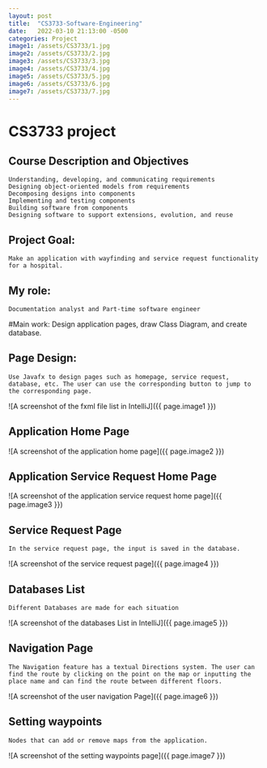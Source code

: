 ```yaml
---
layout: post
title:  "CS3733-Software-Engineering"
date:   2022-03-10 21:13:00 -0500
categories: Project
image1: /assets/CS3733/1.jpg
image2: /assets/CS3733/2.jpg
image3: /assets/CS3733/3.jpg
image4: /assets/CS3733/4.jpg
image5: /assets/CS3733/5.jpg
image6: /assets/CS3733/6.jpg
image7: /assets/CS3733/7.jpg
---
```

# CS3733 project

## Course Description and Objectives
    Understanding, developing, and communicating requirements
    Designing object-oriented models from requirements
    Decomposing designs into components
    Implementing and testing components
    Building software from components
    Designing software to support extensions, evolution, and reuse

## Project Goal: 
    Make an application with wayfinding and service request functionality for a hospital.

## My role: 
    Documentation analyst and Part-time software engineer

#Main work: 
    Design application pages, draw Class Diagram, and create database.

## Page Design: 
    Use Javafx to design pages such as homepage, service request, database, etc. The user can use the corresponding button to jump to the corresponding page.

![A screenshot of the fxml file list in IntelliJ]({{ page.image1 }})

## Application Home Page

![A screenshot of the application home page]({{ page.image2 }})

## Application Service Request Home Page

![A screenshot of the application service request home page]({{ page.image3 }})

## Service Request Page
    In the service request page, the input is saved in the database.

![A screenshot of the service request page]({{ page.image4 }})

## Databases List
    Different Databases are made for each situation

![A screenshot of the databases List in IntelliJ]({{ page.image5 }})

## Navigation Page
    The Navigation feature has a textual Directions system. The user can find the route by clicking on the point on the map or inputting the place name and can find the route between different floors.

![A screenshot of the user navigation Page]({{ page.image6 }})

## Setting waypoints
    Nodes that can add or remove maps from the application.

![A screenshot of the setting waypoints page]({{ page.image7 }})